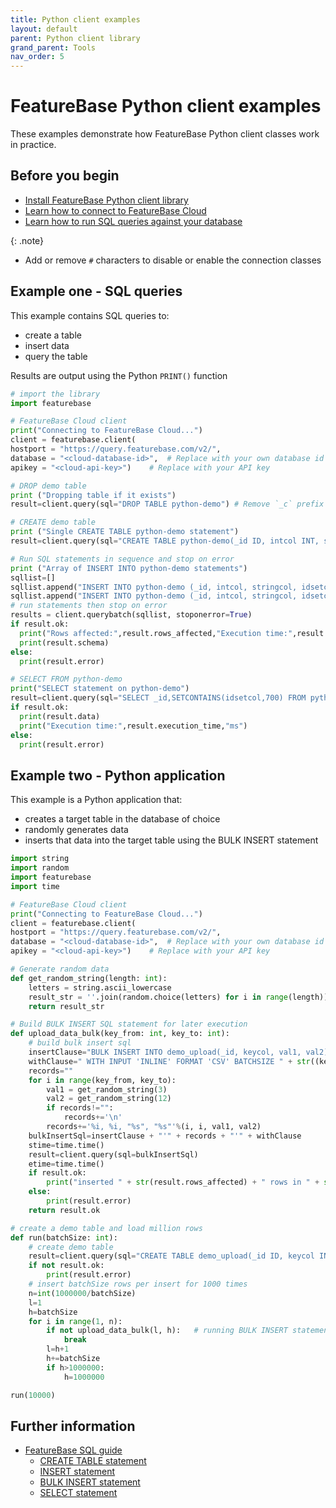 ```yaml
---
title: Python client examples
layout: default
parent: Python client library
grand_parent: Tools
nav_order: 5
---
```


# FeatureBase Python client examples

These examples demonstrate how FeatureBase Python client classes work in practice.

## Before you begin

* [Install FeatureBase Python client library](/docs/tools/python-client-library/python-client-install)
* [Learn how to connect to FeatureBase Cloud](/docs/tools/python-client-library/python-client-connect-cloud)
* [Learn how to run SQL queries against your database](/docs/tools/python-client-library/python-client-query)

{: .note}
* Add or remove `#` characters to disable or enable the connection classes

## Example one - SQL queries

This example contains SQL queries to:
* create a table
* insert data
* query the table

Results are output using the Python `PRINT()` function

```py
# import the library
import featurebase

# FeatureBase Cloud client
print("Connecting to FeatureBase Cloud...")
client = featurebase.client(
hostport = "https://query.featurebase.com/v2/",
database = "<cloud-database-id>",  # Replace with your own database id
apikey = "<cloud-api-key>")    # Replace with your API key

# DROP demo table
print ("Dropping table if it exists")
result=client.query(sql="DROP TABLE python-demo") # Remove `_c` prefix to run against Community

# CREATE demo table
print ("Single CREATE TABLE python-demo statement")
result=client.query(sql="CREATE TABLE python-demo(_id ID, intcol INT, stringcol STRING, idsetcol IDSET)")

# Run SQL statements in sequence and stop on error
print ("Array of INSERT INTO python-demo statements")
sqllist=[]
sqllist.append("INSERT INTO python-demo (_id, intcol, stringcol, idsetcol) VALUES (2,234,'row2, stringcolumn',[500,600,700,800])")
sqllist.append("INSERT INTO python-demo (_id, intcol, stringcol, idsetcol) VALUES (3,345,'row3, stringcolumn',[900,1000,1100,1200])")
# run statements then stop on error
results = client.querybatch(sqllist, stoponerror=True)
if result.ok:
  print("Rows affected:",result.rows_affected,"Execution time:",result.execution_time,"ms")
  print(result.schema)
else:
  print(result.error)

# SELECT FROM python-demo
print("SELECT statement on python-demo")
result=client.query(sql="SELECT _id,SETCONTAINS(idsetcol,700) FROM python-demo")
if result.ok:
  print(result.data)
  print("Execution time:",result.execution_time,"ms")
else:
  print(result.error)
```

## Example two - Python application

This example is a Python application that:
* creates a target table in the database of choice
* randomly generates data
* inserts that data into the target table using the BULK INSERT statement

```py
import string
import random
import featurebase
import time

# FeatureBase Cloud client
print("Connecting to FeatureBase Cloud...")
client = featurebase.client(
hostport = "https://query.featurebase.com/v2/",
database = "<cloud-database-id>",  # Replace with your own database id
apikey = "<cloud-api-key>")    # Replace with your API key

# Generate random data
def get_random_string(length: int):
    letters = string.ascii_lowercase
    result_str = ''.join(random.choice(letters) for i in range(length))
    return result_str

# Build BULK INSERT SQL statement for later execution
def upload_data_bulk(key_from: int, key_to: int):
    # build bulk insert sql
    insertClause="BULK INSERT INTO demo_upload(_id, keycol, val1, val2) MAP (0 ID, 1 INT, 2 STRING, 3 STRING) FROM x"
    withClause=" WITH INPUT 'INLINE' FORMAT 'CSV' BATCHSIZE " + str((key_to-key_from)+1)
    records=""
    for i in range(key_from, key_to):
        val1 = get_random_string(3)
        val2 = get_random_string(12)
        if records!="":
            records+='\n'
        records+='%i, %i, "%s", "%s"'%(i, i, val1, val2)
    bulkInsertSql=insertClause + "'" + records + "'" + withClause
    stime=time.time()
    result=client.query(sql=bulkInsertSql)
    etime=time.time()
    if result.ok:
        print("inserted " + str(result.rows_affected) + " rows in " + str(etime+1-stime) + " seconds.")
    else:
        print(result.error)
    return result.ok

# create a demo table and load million rows
def run(batchSize: int):
    # create demo table
    result=client.query(sql="CREATE TABLE demo_upload(_id ID, keycol INT, val1 STRING, val2 STRING)")
    if not result.ok:
        print(result.error)
    # insert batchSize rows per insert for 1000 times
    n=int(1000000/batchSize)
    l=1
    h=batchSize
    for i in range(1, n):
        if not upload_data_bulk(l, h):   # running BULK INSERT statement
            break
        l=h+1
        h+=batchSize
        if h>1000000:
            h=1000000

run(10000)
```

## Further information

* [FeatureBase SQL guide](/docs/sql-guide/sql-guide-home)
  * [CREATE TABLE statement](/docs/sql-guide/statements/statement-table-create)
  * [INSERT statement](/docs/sql-guide/statements/statement-insert)
  * [BULK INSERT statement](/docs/sql-guide/statements/statement-insert-bulk)
  * [SELECT statement](/docs/sql-guide/statements/statement-select)
